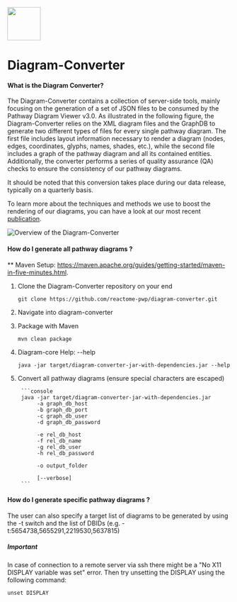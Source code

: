 [<img src=https://user-images.githubusercontent.com/6883670/31999264-976dfb86-b98a-11e7-9432-0316345a72ea.png height=75 />](https://reactome.org)

# Diagram-Converter
#### What is the Diagram Converter?
The Diagram-Converter contains a collection of server-side tools, mainly focusing on the generation of a set of 
JSON files to be consumed by the Pathway Diagram Viewer v3.0. As illustrated in the following figure, 
the Diagram-Converter relies on the XML diagram files and the GraphDB to generate two different types of files for every single pathway diagram. 
The first file includes layout information necessary to render a diagram (nodes, edges, coordinates, glyphs, names, shades, etc.), 
while the second file includes a graph of the pathway diagram and all its contained entities. Additionally, the converter performs a 
series of quality assurance (QA) checks to ensure the consistency of our pathway diagrams. 

It should be noted that this conversion takes place during our data release, typically on a quarterly basis.

To learn more about the techniques and methods we use to boost the rendering of our diagrams, you can have a look at our most recent [publication](https://doi.org/10.1093/bioinformatics/btx752). 

![Overview of the Diagram-Converter](./doc/diagramConverter.png "Overview of the Diagram-Converter")

#### How do I generate all pathway diagrams ?
** Maven Setup: https://maven.apache.org/guides/getting-started/maven-in-five-minutes.html.

1. Clone the Diagram-Converter repository on your end
    ```console
    git clone https://github.com/reactome-pwp/diagram-converter.git
    ```
 
2. Navigate into diagram-converter

3. Package with Maven 
    ```console
    mvn clean package
    ```
  
4. Diagram-core Help: --help 
    ```console
    java -jar target/diagram-converter-jar-with-dependencies.jar --help  
    ```

5. Convert all pathway diagrams (ensure special characters are escaped)

        ```console
        java -jar target/diagram-converter-jar-with-dependencies.jar
             -a graph_db_host
             -b graph_db_port
             -c graph_db_user
             -d graph_db_password
             
             -e rel_db_host
             -f rel_db_name
             -g rel_db_user
             -h rel_db_password
              
             -o output_folder
             
             [--verbose] 
        ```

#### How do I generate specific pathway diagrams ?
The user can also specify a target list of diagrams to be generated by using the -t switch and the list of DBIDs (e.g. -t:5654738,5655291,2219530,5637815) 

##### Important
In case of connection to a remote server via ssh there might be a "No X11 DISPLAY variable was set" error. Then try unsetting the DISPLAY using the following command:

  ```console
  unset DISPLAY
  ```
